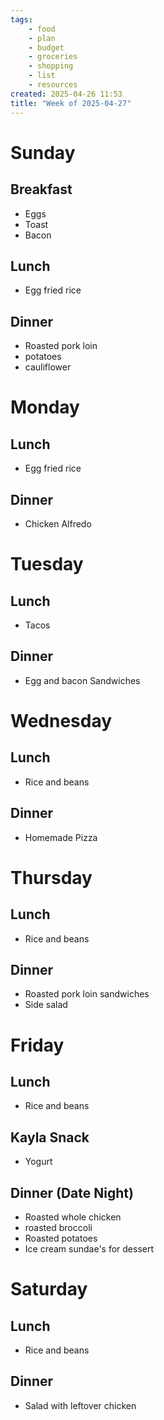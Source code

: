 ```yaml
---
tags:
    - food
    - plan
    - budget
    - groceries
    - shopping
    - list
    - resources
created: 2025-04-26 11:53
title: "Week of 2025-04-27"
---
```


# Sunday

## Breakfast

-   Eggs
-   Toast
-   Bacon

## Lunch

-   Egg fried rice

## Dinner

-   Roasted pork loin
-   potatoes
-   cauliflower

# Monday

## Lunch

-   Egg fried rice

## Dinner

-   Chicken Alfredo

# Tuesday

## Lunch

-   Tacos

## Dinner

-   Egg and bacon Sandwiches

# Wednesday

## Lunch

-   Rice and beans

## Dinner

-   Homemade Pizza

# Thursday

## Lunch

-   Rice and beans

## Dinner

-   Roasted pork loin sandwiches
-   Side salad

# Friday

## Lunch

-   Rice and beans

## Kayla Snack

-   Yogurt

## Dinner (Date Night)

-   Roasted whole chicken
-   roasted broccoli
-   Roasted potatoes
-   Ice cream sundae's for dessert

# Saturday

## Lunch

-   Rice and beans

## Dinner

-   Salad with leftover chicken
